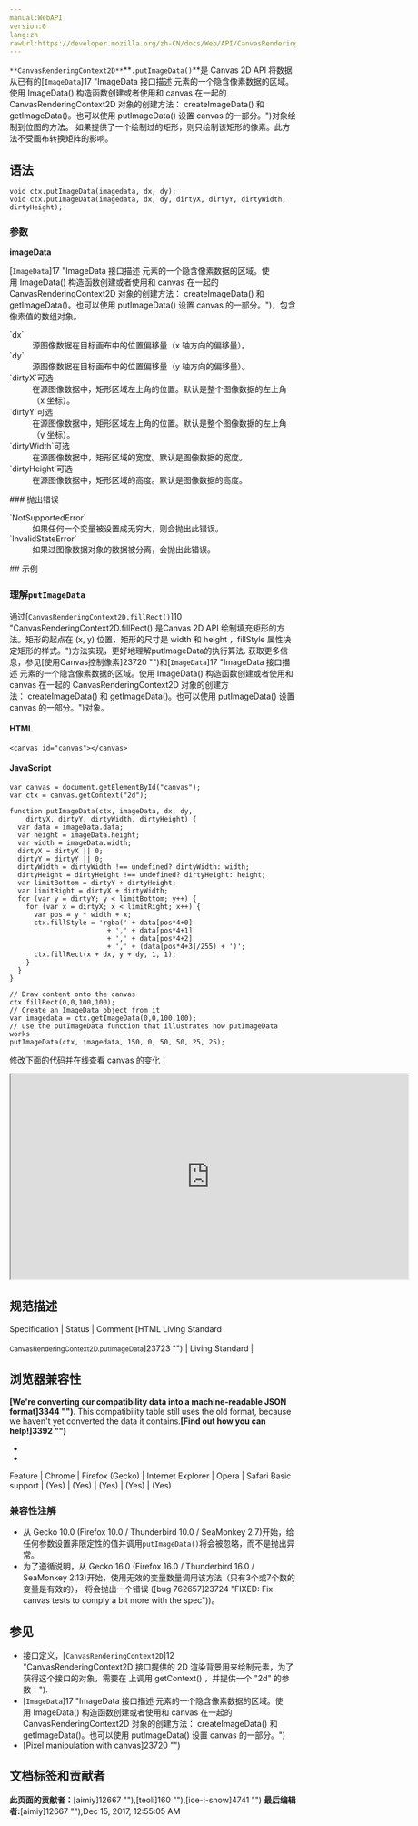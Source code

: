 ```yaml
---
manual:WebAPI
version:0
lang:zh
rawUrl:https://developer.mozilla.org/zh-CN/docs/Web/API/CanvasRenderingContext2D/putImageData
---
```






`**CanvasRenderingContext2D**`**`.putImageData()`**是 Canvas 2D API 将数据从已有的[`ImageData`]17 "ImageData 接口描述 <canvas> 元素的一个隐含像素数据的区域。使用 ImageData() 构造函数创建或者使用和 canvas 在一起的 CanvasRenderingContext2D 对象的创建方法： createImageData() 和 getImageData()。也可以使用 putImageData() 设置 canvas 的一部分。")对象绘制到位图的方法。 如果提供了一个绘制过的矩形，则只绘制该矩形的像素。此方法不受画布转换矩阵的影响。


## 语法<a name="语法"></a>

```
void ctx.putImageData(imagedata, dx, dy);
void ctx.putImageData(imagedata, dx, dy, dirtyX, dirtyY, dirtyWidth, dirtyHeight);

```

### 参数<a name="参数"></a>


**imageData**



[`ImageData`]17 "ImageData 接口描述 <canvas> 元素的一个隐含像素数据的区域。使用 ImageData() 构造函数创建或者使用和 canvas 在一起的 CanvasRenderingContext2D 对象的创建方法： createImageData() 和 getImageData()。也可以使用 putImageData() 设置 canvas 的一部分。")，包含像素值的数组对象。

<dl><dt id=''>`dx`</dt><dd>源图像数据在目标画布中的位置偏移量（x 轴方向的偏移量）。</dd><dt id=''>`dy`</dt><dd>源图像数据在目标画布中的位置偏移量（y 轴方向的偏移量）。</dd><dt id=''>`dirtyX`可选</dt><dd>在源图像数据中，矩形区域左上角的位置。默认是整个图像数据的左上角（x 坐标）。</dd><dt id=''>`dirtyY`可选</dt><dd>在源图像数据中，矩形区域左上角的位置。默认是整个图像数据的左上角（y 坐标）。</dd><dt id=''>`dirtyWidth`可选</dt><dd>在源图像数据中，矩形区域的宽度。默认是图像数据的宽度。</dd><dt id=''>`dirtyHeight`可选</dt><dd>在源图像数据中，矩形区域的高度。默认是图像数据的高度。</dd></dl>
### 抛出错误<a name="抛出错误"></a>
<dl><dt id=''>`NotSupportedError`</dt><dd>如果任何一个变量被设置成无穷大，则会抛出此错误。</dd><dt id=''>`InvalidStateError`</dt><dd>如果过图像数据对象的数据被分离，会抛出此错误。</dd></dl>
## 示例<a name="示例"></a>

### 理解`putImageData`<a name="理解putImageData"></a>


通过[`CanvasRenderingContext2D.fillRect()`]10 "CanvasRenderingContext2D.fillRect() 是Canvas 2D API 绘制填充矩形的方法。矩形的起点在 (x, y) 位置，矩形的尺寸是 width 和 height ，fillStyle 属性决定矩形的样式。")方法实现，更好地理解putImageData的执行算法. 获取更多信息，参见[使用Canvas控制像素]23720 "")和[`ImageData`]17 "ImageData 接口描述 <canvas> 元素的一个隐含像素数据的区域。使用 ImageData() 构造函数创建或者使用和 canvas 在一起的 CanvasRenderingContext2D 对象的创建方法： createImageData() 和 getImageData()。也可以使用 putImageData() 设置 canvas 的一部分。")对象。


#### HTML<a name="HTML"></a>

```
<canvas id="canvas"></canvas>
```

#### JavaScript<a name="JavaScript"></a>

```
var canvas = document.getElementById("canvas");
var ctx = canvas.getContext("2d");

function putImageData(ctx, imageData, dx, dy,
    dirtyX, dirtyY, dirtyWidth, dirtyHeight) {
  var data = imageData.data;
  var height = imageData.height;
  var width = imageData.width;
  dirtyX = dirtyX || 0;
  dirtyY = dirtyY || 0;
  dirtyWidth = dirtyWidth !== undefined? dirtyWidth: width;
  dirtyHeight = dirtyHeight !== undefined? dirtyHeight: height;
  var limitBottom = dirtyY + dirtyHeight;
  var limitRight = dirtyX + dirtyWidth;
  for (var y = dirtyY; y < limitBottom; y++) {
    for (var x = dirtyX; x < limitRight; x++) {
      var pos = y * width + x;
      ctx.fillStyle = 'rgba(' + data[pos*4+0]
                        + ',' + data[pos*4+1]
                        + ',' + data[pos*4+2]
                        + ',' + (data[pos*4+3]/255) + ')';
      ctx.fillRect(x + dx, y + dy, 1, 1);
    }
  }
}

// Draw content onto the canvas
ctx.fillRect(0,0,100,100);
// Create an ImageData object from it
var imagedata = ctx.getImageData(0,0,100,100);
// use the putImageData function that illustrates how putImageData works
putImageData(ctx, imagedata, 150, 0, 50, 50, 25, 25);
```


修改下面的代码并在线查看 canvas 的变化：



<iframe src='https://mdn.mozillademos.org/zh-CN/docs/Web/API/CanvasRenderingContext2D/putImageData$samples/Playable_code?revision=1336923' width='700' height='360'></iframe>



## 规范描述<a name="规范描述"></a>
Specification | Status | Comment 
[HTML Living Standard<br></br><small>CanvasRenderingContext2D.putImageData</small>]23723 "") | Living Standard |  


## 浏览器兼容性<a name="浏览器兼容性"></a>


**[We&#39;re converting our compatibility data into a machine-readable JSON format]3344 "")**. This compatibility table still uses the old format, because we haven&#39;t yet converted the data it contains.**[Find out how you can help!]3392 "")**


* 
* 
Feature | Chrome | Firefox (Gecko) | Internet Explorer | Opera | Safari 
Basic support | (Yes) | (Yes) | (Yes) | (Yes) | (Yes) 




### 兼容性注解<a name="兼容性注解"></a>

* 从 Gecko 10.0 (Firefox 10.0 / Thunderbird 10.0 / SeaMonkey 2.7)开始，给任何参数设置非限定性的值并调用`putImageData()`将会被忽略，而不是抛出异常。
* 为了遵循说明，从 Gecko 16.0 (Firefox 16.0 / Thunderbird 16.0 / SeaMonkey 2.13)开始，使用无效的变量数量调用该方法（只有3个或7个数的变量是有效的）， 将会抛出一个错误 ([bug 762657]23724 "FIXED: Fix canvas tests to comply a bit more with the spec"))。

## 参见<a name="参见"></a>

* 接口定义，[`CanvasRenderingContext2D`]12 "CanvasRenderingContext2D 接口提供的 2D 渲染背景用来绘制<canvas>元素，为了获得这个接口的对象，需要在 <canvas> 上调用 getContext() ，并提供一个 "2d" 的参数：").
* [`ImageData`]17 "ImageData 接口描述 <canvas> 元素的一个隐含像素数据的区域。使用 ImageData() 构造函数创建或者使用和 canvas 在一起的 CanvasRenderingContext2D 对象的创建方法： createImageData() 和 getImageData()。也可以使用 putImageData() 设置 canvas 的一部分。")
* [Pixel manipulation with canvas]23720 "")



## 文档标签和贡献者
**此页面的贡献者：**[aimiy]12667 ""),[teoli]160 ""),[ice-i-snow]4741 "")
**最后编辑者:**[aimiy]12667 ""),<time>Dec 15, 2017, 12:55:05 AM</time>


